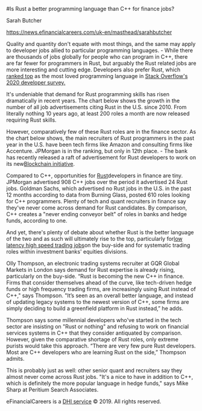 
#Is Rust a better programming language than C++ for finance jobs?

Sarah Butcher

https://news.efinancialcareers.com/uk-en/masthead/sarahbutcher


Quality and quantity don't equate with most things, and the same may apply to developer jobs allied to particular programming languages. - While there are thousands of jobs globally for people who can program in C++, there are far fewer for programmers in Rust, but arguably the Rust related jobs are more interesting and cutting edge. Developers also prefer Rust, which [ranked top](https://news.efinancialcareers.com/us-en/3003953/programming-languages-used-by-investment-banks) as the most loved programming language in [Stack Overflow's 2020 developer survey.](https://insights.stackoverflow.com/survey/2020#technology-programming-scripting-and-markup-languages-professional-developers)

It's undeniable that demand for Rust programming skills has risen dramatically in recent years. The chart below shows the growth in the number of all job advertisements citing Rust in the U.S. since 2010. From literally nothing 10 years ago, at least 200 roles a month are now released requiring Rust skills.

However, comparatively few of these Rust roles are in the finance sector. As the chart below shows, the main recruiters of Rust programmers in the past year in the U.S. have been tech firms like Amazon and consulting firms like Accenture. JPMorgan is in the ranking, but only in 12th place. - The bank has recently released a raft of
advertisement for Rust developers to work on its new[Blockchain initiative](https://news.efinancialcareers.com/us-en/3004239/jpmorgan-blockchain-jobs).

Compared to C++, opportunities for [Rust](https://news.efinancialcareers.com/us-en/328776/rust-programming-language)developers in finance are tiny. JPMorgan advertised 908 C++ jobs over the period it advertised 24 Rust jobs. Goldman Sachs, which advertised no Rust jobs in the U.S. in the past 12 months according to data from Burning Glass, posted 610 roles looking for C++ programmers. Plenty of tech and quant recruiters in finance say they've never come across demand for Rust
candidates. By comparison, C++ creates a "never ending conveyor belt" of roles in banks and hedge funds, according to one.

And yet, there's plenty of debate about whether Rust is the better language of the two and as such will ultimately rise to the top,
particularly for[low latency high speed trading jobs](https://www.reddit.com/r/rust/comments/8cu241/i_see_alot_of_c_job_ads_for_low_latency/)on the buy-side and for systematic trading roles within investment banks' equities divisions.

Olly Thompson, an electronic trading systems recruiter at GQR Global Markets in London says demand for Rust expertise is already rising, particularly on the buy-side. “Rust is becoming the new C++ in finance. Firms that consider themselves ahead of the curve, like tech-driven hedge funds or high frequency trading firms, are increasingly using Rust instead of C++," says Thompson. "It’s seen as an overall better language, and instead of updating legacy systems to the newest version of C++, some firms are simply deciding to build a greenfield platform in Rust instead,” he adds.

Thompson says some millennial developers who've started in the tech sector are insisting on "Rust or nothing" and refusing to work on financial services systems in C++ that they consider antiquated by comparison. However, given the comparative shortage of Rust roles, only extreme purists would take this approach. “There are very few pure Rust
developers. Most are C++ developers who are learning Rust on the side,”
Thompson admits.

This is probably just as well: other senior quant and recruiters say they almost never come across Rust jobs. "It's a nice to have in addition to C++, which is definitely the more popular language in hedge funds," says Mike Sharp at Peritium Search Associates.


eFinancialCareers is a [DHI service](http://www.dhigroupinc.com/) © 2019. All rights reserved.
